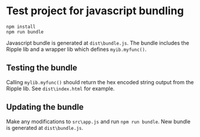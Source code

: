 # Test project for javascript bundling

```
npm install
npm run bundle
```

Javascript bundle is generated at `dist\bundle.js`. The bundle includes the Ripple lib and a wrapper lib which defines `myib.myfunc()`.

## Testing the bundle
Calling `mylib.myfunc()` should return the hex encoded string output from the Ripple lib. See `dist\index.html` for example.

## Updating the bundle
Make any modifications to `src\app.js` and run `npm run bundle`. New bundle is generated at `dist\bundle.js`.